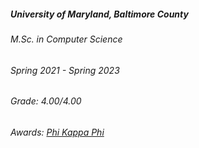 ---
---

<h5>University of Maryland, Baltimore County</h5>
<div class="space-between">
    <h6>M.Sc. in Computer Science</h6>
    <h6>Spring 2021 - Spring 2023</h6>
</div>
<h6>Grade: 4.00/4.00</h6>
<h6>Awards: <a href="https://phikappaphi.meritpages.com/stories/Shubhashis-Roy-Dipta-Inducted-into-The-Honor-Society-of-Phi-Kappa-Phi/107714395" target="_blank">Phi Kappa Phi</a></h6>